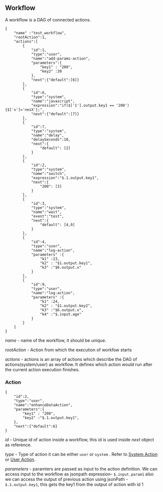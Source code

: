 ## Workflow
A workflow is a DAG of connected actions.
```
{
	"name" :"test_workflow",
	"rootAction":1,
	"actions":[
		{
			"id":1,
			"type":"user",
			"name":"add-params-action",
			"parameters":{
                "key1" : "200",
                "key2" :39
            },
			"next":{"default":[6]}
		},
        {
			"id":6,
			"type":"system",
			"name":"javascript",
            "expression":"if($['1'].output.key1 == '200') {$['x']='nesX'};",
			"next":{"default":[7]}
		},
        {
			"id":7,
			"type":"system",
			"name":"delay",
			"delaySeconds":10,
			"next":{
				"default": [2]
			}
		},
		{
			"id":2,
			"type":"system",
			"name":"switch",
			"expression":"$.1.output.key1",
			"next":{
				"200": [3]
			}
		},
        {
			"id":3,
			"type":"system",
			"name":"wait",
			"event":"test",
			"next":{
				"default": [4,9]
			}
		},
		{
			"id":4,
			"type":"user",
			"name":"log-action",
            "parameters" :{
                "k1" :23,
                "k2" : "$1.output.key1",
                "k3" :"$6.output.x"
            }
		},
		{
			"id":9,
			"type":"user",
			"name":"log-action",
            "parameters" :{
                "k1" :24,
                "k2" : "$1.output.key2",
                "k3" :"$6.output.x",
				"k4" :"$.input.age"
            }
		}
	]
}
```
*name* - name of the workflow, it should be unique.

*rootAction* - Action from which the execution of workfow starts

*actions* - actions is an array of actions which describe the DAG of actions(system/user) as workflow. It defines which action would run after the current action execution finishes.

### Action
```
{
    "id":2,
    "type":"user",
    "name":"enhanceDataAction",
    "parameters":{
        "key1" : "200",
        "key2" :"$.1.output.key1",
    },
    "next":{"default":6}
}
```
*id* - Unique id of action inside a workflow, this id is used inside *next* object as reference.

*type* - Type of action it can be either ```user``` or ```system``` .
Refer to [System Action](docs/system-action.md) or [User Action](docs/user-action.md).

*parameters* - paramters are passed as input to the action definition. We can access input to the workflow as jsonpath expression- ```$.input.param1``` also we can access the output of previous action using jsonPath - ```$.1.output.key1```, this gets the key1 from the output of action with id 1
